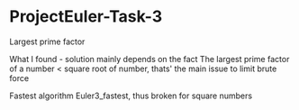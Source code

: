 # ProjectEuler-Task-3
Largest prime factor

What I found - solution mainly depends on the fact The largest prime factor of a number < square root of number, thats' the main issue to limit brute force

Fastest algorithm Euler3_fastest, thus broken for square numbers


